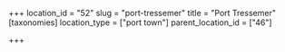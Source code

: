 +++
location_id = "52"
slug = "port-tressemer"
title = "Port Tressemer"
[taxonomies]
location_type = ["port town"]
parent_location_id = ["46"]

+++


